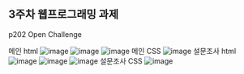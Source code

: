 <h2>3주차 웹프로그래밍 과제</h2>

p202 Open Challenge

메인 html
![image](https://github.com/wonjunx/webprogramming/assets/70313647/276690ad-1729-47bb-a27a-467360859236)
![image](https://github.com/wonjunx/webprogramming/assets/70313647/d1163414-2f1b-41ac-a34a-d331e6e10914)
![image](https://github.com/wonjunx/webprogramming/assets/70313647/8344117c-9ea9-4d2c-97ef-1d4296547b91)
메인 CSS
![image](https://github.com/wonjunx/webprogramming/assets/70313647/be33c086-697c-440b-9401-51fb3e149f84)
설문조사 html
![image](https://github.com/wonjunx/webprogramming/assets/70313647/4e588ec1-99e9-4f66-93b3-b622a491f002)
![image](https://github.com/wonjunx/webprogramming/assets/70313647/207e6e81-f546-4076-9a34-73f51b5f8158)
![image](https://github.com/wonjunx/webprogramming/assets/70313647/4c3a4d9a-5b4a-43e2-b5b0-2626ed3e5d04)
설문조사 CSS
![image](https://github.com/wonjunx/webprogramming/assets/70313647/94217d9a-5ede-4014-89ab-0441e239911c)
